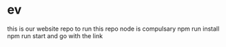 # ev
this is our website repo 
to run this repo
node is compulsary 
npm run install
npm run start 
and go with the link 
